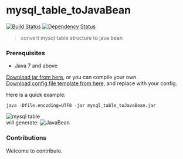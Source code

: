 # mysql_table_toJavaBean
[![Build Status](https://travis-ci.org/tianshuang/mysql_table_toJavaBean.svg?branch=master)](https://travis-ci.org/tianshuang/mysql_table_toJavaBean)
[![Dependency Status](https://www.versioneye.com/user/projects/5797045a4fe91800287177ba/badge.svg?style=flat-square)](https://www.versioneye.com/user/projects/5797045a4fe91800287177ba)

> convert mysql table structure to java bean

### Prerequisites
- Java 7 and above

[Download jar from here](https://storage.tianshuang.me/mysql_table_toJavaBean/mysql_table_toJavaBean.jar), or you can compile your own.<br/>
[Download config file template from here](https://storage.tianshuang.me/mysql_table_toJavaBean/config.json), and replace with your config.

Here is a quick example:
```
java -Dfile.encoding=UTF8 -jar mysql_table_toJavaBean.jar
```

![mysql table](https://storage.tianshuang.me/mysql_table_toJavaBean/test_table.jpg)<br/>
will generate:
![JavaBean](https://storage.tianshuang.me/mysql_table_toJavaBean/TestJava.jpg)

### Contributions
Welcome to contribute.
